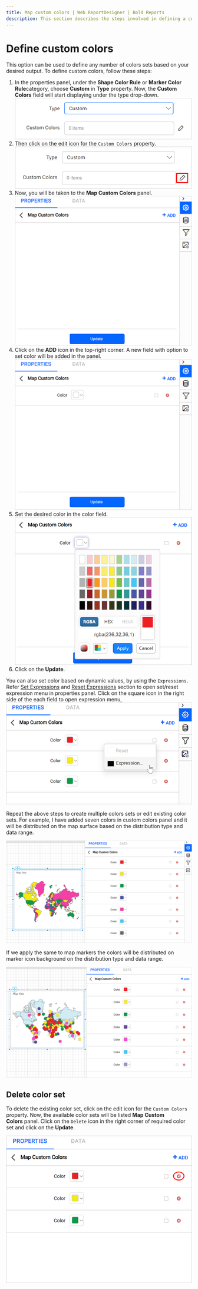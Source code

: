 ```yaml
---
title: Map custom colors | Web ReportDesigner | Bold Reports
description: This section describes the steps involved in defining a custom colors sets to map in Bold Report Designer
---
```


# Define custom colors

This option can be used to define any number of colors sets based on your desired output. To define custom colors, follow these steps:

1. In the properties panel, under the **Shape Color Rule** or **Marker Color Rule**category, choose **Custom** in **Type** property. Now, the **Custom Colors** field will start displaying under the type drop-down.
   ![Map custom color field](/static/assets/on-premise/images/report-designer/report-items/map/custom-colors/custom-colors-field.png '#width=355px')
2. Then click on the edit icon for the `Custom Colors` property.
   ![Edit analytical and spatial link](/static/assets/on-premise/images/report-designer/report-items/map/custom-colors/edit-icon.png '#width=355px')
3. Now, you will be taken to the **Map Custom Colors** panel.
   ![Edit analytical and spatial link](/static/assets/on-premise/images/report-designer/report-items/map/custom-colors/panel.png '#width=355px')
4. Click on the **ADD** icon in the top-right corner. A new field with option to set color will be added in the panel.
   ![Add new binding expression](/static/assets/on-premise/images/report-designer/report-items/map/custom-colors/add-field.png '#width=355px')
5. Set the desired color in the color field.
   ![Set color](/static/assets/on-premise/images/report-designer/report-items/map/custom-colors/set-color.png '#width=355px')
6. Click on the **Update**.

You can also set color based on dynamic values, by using the `Expressions`. Refer [Set Expressions](./../../../compose-report/properties-panel/#set-expression) and [Reset Expressions](./../../../compose-report/properties-panel/#reset-expression) section to open set/reset expression menu in properties panel. Click on the square icon in the right side of the each field to open expression menu,
![Expression menu](/static/assets/on-premise/images/report-designer/report-items/map/custom-colors/expression-menu.png '#width=355px')

Repeat the above steps to create multiple colors sets or edit existing color sets. For example, I have added seven colors in custom colors panel and it will be distributed on the map surface based on the distribution type and data range.

![Multiple colors](/static/assets/on-premise/images/report-designer/report-items/map/custom-colors/multiple-colors-in-design.png '#width=410px')

If we apply the same to map markers the colors will be distributed on marker icon background on the distribution type and data range.

![Marker multiple colors](/static/assets/on-premise/images/report-designer/report-items/map/custom-colors/marker-color-rule.png '#width=410px')

## Delete color set

To delete the existing color set, click on the edit icon for the `Custom Colors` property. Now, the available color sets will be listed **Map Custom Colors** panel. Click on the `Delete` icon in the right corner of required color set and click on the **Update**.

![Delete binding expression](/static/assets/on-premise/images/report-designer/report-items/map/custom-colors/delete-custom-colors.png '#width=355px')